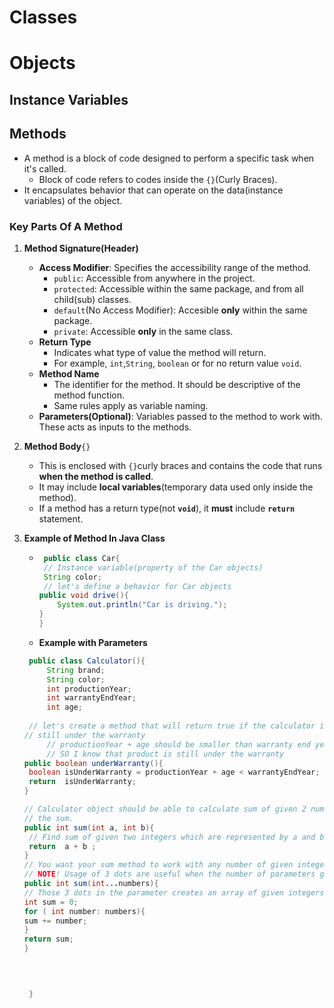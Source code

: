 
# Classes

# Objects 

## Instance Variables

## Methods
- A method is a block of code designed to perform a specific task
when it's called.
  - Block of code refers to codes inside the `{}`(Curly Braces).
- It encapsulates behavior that can operate on the data(instance variables)
of the object.
### **Key Parts Of A Method**
1. **Method Signature(Header)**
    * **Access Modifier**: Specifies the accessibility range of the method.
        - `public`: Accessible from anywhere in the project.
        - `protected`: Accessible within the same package, and from all child(sub) classes.
        - `default`(No Access Modifier): Accesible **only** within the same package.
        - `private`: Accessible **only** in the same class.
    * **Return Type**
        - Indicates what type of value the method will return.
        - For example, `int`,`String`, `boolean` or for no return value `void`.
    * **Method Name**
        - The identifier for the method. It should be descriptive of the method function.
        - Same rules apply as variable naming.
    * **Parameters(Optional)**: Variables passed to the method to work with. These acts
   as inputs to the methods.
2. **Method Body**`{}`
    * This is enclosed with `{}`curly braces and contains the code that runs
   **when the method is called**.
    * It may include **local variables**(temporary data used only inside the method).
    * If a method has a return type(not **`void`**), it **must** include **`return`**
   statement.

3. **Example of Method In Java Class**
    * ```java 
       public class Car{
       // Instance variable(property of the Car objects)
       String color;
       // let's define a behavior for Car objects
      public void drive(){
          System.out.println("Car is driving.");
      }
      }
      ```
   * **Example with Parameters**
    ```java
     public class Calculator(){
         String brand;
         String color;
         int productionYear; 
         int warrantyEndYear; 
         int age; 
          
     // let's create a method that will return true if the calculator is 
   // still under the warranty
         // productionYear + age should be smaller than warranty end year
         // SO I know that product is still under the warranty
   public boolean underWarranty(){
     boolean isUnderWarranty = productionYear + age < warrantyEndYear;
     return  isUnderWarranty;
   }
   
   // Calculator object should be able to calculate sum of given 2 numbers and return
   // the sum.
   public int sum(int a, int b){
     // Find sum of given two integers which are represented by a and b
     return  a + b ;
   }
   // You want your sum method to work with any number of given integers
   // NOTE! Usage of 3 dots are useful when the number of parameters given is unknown.
   public int sum(int...numbers){
   // Those 3 dots in the parameter creates an array of given integers.
   int sum = 0;
   for ( int number: numbers){
    sum += number;
   }
   return sum;
   }
   
        
       
   
     }
   ```










